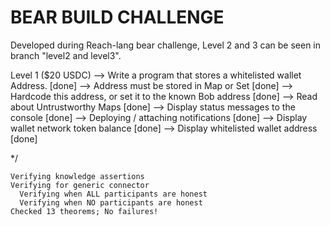 # BEAR BUILD CHALLENGE
Developed during Reach-lang bear challenge, Level 2 and 3 can be seen in branch "level2 and level3".


Level 1 ($20 USDC)
--> Write a program that stores a whitelisted wallet Address. [done]
--> Address must be stored in Map or Set [done]
--> Hardcode this address, or set it to the known Bob address [done]
--> Read about Untrustworthy Maps [done]
--> Display status messages to the console [done]
--> Deploying / attaching notifications [done]
--> Display wallet network token balance [done]
--> Display whitelisted wallet address [done]

*/

```
Verifying knowledge assertions
Verifying for generic connector
  Verifying when ALL participants are honest
  Verifying when NO participants are honest
Checked 13 theorems; No failures!
```

<!-- ![ScreenShot](/bearbuild1.png) -->
